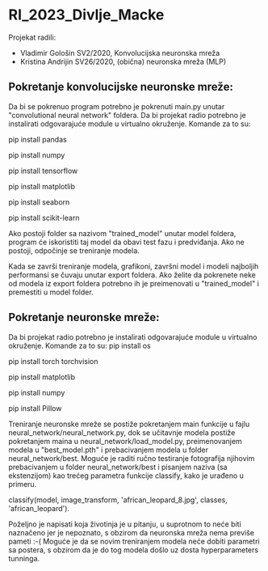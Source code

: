 # RI_2023_Divlje_Macke

Projekat radili:
- Vladimir Gološin SV2/2020, Konvolucijska neuronska mreža
- Kristina Andrijin SV26/2020, (obična) neuronska mreža (MLP)

## Pokretanje konvolucijske neuronske mreže:

Da bi se pokrenuo program potrebno je pokrenuti main.py unutar "convolutional neural network" foldera. Da bi projekat radio potrebno je instalirati odgovarajuće module u virtualno okruženje. Komande za to su:

pip install pandas

pip install numpy

pip install tensorflow

pip install matplotlib

pip install seaborn

pip install scikit-learn


Ako postoji folder sa nazivom "trained_model" unutar model foldera, program će iskoristiti taj model da obavi test fazu i predviđanja. Ako ne postoji, odpočinje se treniranje modela.

Kada se završi treniranje modela, grafikoni, završni model i modeli najboljih performansi se čuvaju unutar export foldera. Ako želite da pokrenete neke od modela iz export foldera potrebno ih je preimenovati u "trained_model" i premestiti u model folder.

## Pokretanje neuronske mreže:
Da bi projekat radio potrebno je instalirati odgovarajuće module u virtualno okruženje. Komande za to su:
pip install os

pip install torch torchvision

pip install matplotlib

pip install numpy

pip install Pillow


Treniranje neuronske mreže se postiže pokretanjem main funkcije u fajlu neural_network/neural_network.py, dok se učitavnje modela postiže pokretanjem maina u neural_network/load_model.py, preimenovanjem modela u "best_model.pth" i prebacivanjem modela u folder neural_network/best. Moguće je raditi ručno testiranje fotografija njihovim prebacivanjem u folder neural_network/best i pisanjem naziva (sa ekstenzijom) kao trećeg parametra funkcije classify, kako je urađeno u primeru. 

classify(model, image_transform, 'african_leopard_8.jpg', classes, 'african_leopard'). 

Poželjno je napisati koja životinja je u pitanju, u suprotnom to neće biti naznačeno jer je nepoznato, s obzirom da neuronska mreža nema previše pameti :-(
Moguće je da se novim treniranjem modela neće dobiti parametri sa postera, s obzirom da je do tog modela došlo uz dosta hyperparameters tunninga.
